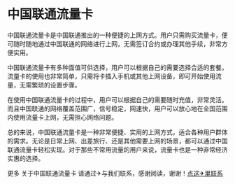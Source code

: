 # 中国联通流量卡

中国联通流量卡是中国联通推出的一种便捷的上网方式。用户只需购买流量卡，便可随时随地通过中国联通的网络进行上网，无需签订合约或办理其他手续，非常方便实用。

中国联通流量卡有多种面值可供选择，用户可以根据自己的需要选择合适的套餐。流量卡的使用也非常简单，只需将卡插入手机或其他上网设备，即可开始使用流量，无需繁琐的设置步骤。

在使用中国联通流量卡的过程中，用户可以根据自己的需要随时充值，非常灵活。而且中国联通的网络覆盖范围广，信号稳定，网速快，用户可以放心地在全国范围内使用流量卡上网，无需担心网络问题。

总的来说，中国联通流量卡是一种非常便捷、实用的上网方式，适合各种用户群体的需求。无论是日常上网、出差旅行、还是其他需要上网的场景，都可以通过中国联通流量卡轻松实现。对于那些不常用流量的用户来说，流量卡也是一种非常经济实惠的选择。

更多 关于中国联通流量卡 请通过✈与我们联系，感谢阅读，谢谢！[点这✈里联系](https://gg.k02.cc)